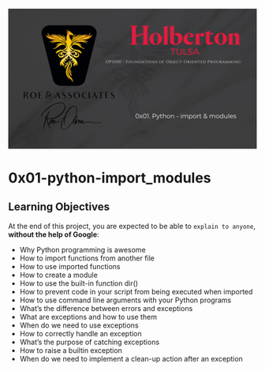 ![0x01. Python - import & modules banner](https://github.com/ronroeandassociates/assets/blob/master/images/0x01_import_modules_banner.png)

# 0x01-python-import_modules

## Learning Objectives

At the end of this project, you are expected to be able to `explain to anyone`, **without the help of Google**:

- Why Python programming is awesome
- How to import functions from another file
- How to use imported functions
- How to create a module
- How to use the built-in function dir()
- How to prevent code in your script from being executed when imported
- How to use command line arguments with your Python programs
- What’s the difference between errors and exceptions
- What are exceptions and how to use them
- When do we need to use exceptions
- How to correctly handle an exception
- What’s the purpose of catching exceptions
- How to raise a builtin exception
- When do we need to implement a clean-up action after an exception
